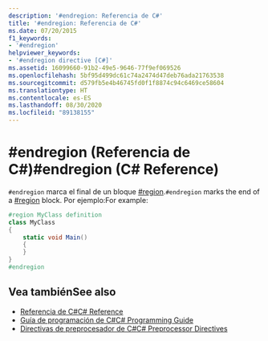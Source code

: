 ```yaml
---
description: '#endregion: Referencia de C#'
title: '#endregion: Referencia de C#'
ms.date: 07/20/2015
f1_keywords:
- '#endregion'
helpviewer_keywords:
- '#endregion directive [C#]'
ms.assetid: 16099660-91b2-49e5-9646-77f9ef069526
ms.openlocfilehash: 5bf95d499dc61c74a2474d47deb76ada21763538
ms.sourcegitcommit: d579fb5e4b46745fd0f1f8874c94c6469ce58604
ms.translationtype: HT
ms.contentlocale: es-ES
ms.lasthandoff: 08/30/2020
ms.locfileid: "89138155"
---
```

# <a name="endregion-c-reference"></a><span data-ttu-id="3fa22-103">#endregion (Referencia de C#)</span><span class="sxs-lookup"><span data-stu-id="3fa22-103">#endregion (C# Reference)</span></span>
<span data-ttu-id="3fa22-104">`#endregion` marca el final de un bloque [#region](./preprocessor-region.md).</span><span class="sxs-lookup"><span data-stu-id="3fa22-104">`#endregion` marks the end of a [#region](./preprocessor-region.md) block.</span></span> <span data-ttu-id="3fa22-105">Por ejemplo:</span><span class="sxs-lookup"><span data-stu-id="3fa22-105">For example:</span></span>  
  
```csharp
#region MyClass definition  
class MyClass
{  
    static void Main()
    {  
    }  
}  
#endregion  
```  
  
## <a name="see-also"></a><span data-ttu-id="3fa22-106">Vea también</span><span class="sxs-lookup"><span data-stu-id="3fa22-106">See also</span></span>

- [<span data-ttu-id="3fa22-107">Referencia de C#</span><span class="sxs-lookup"><span data-stu-id="3fa22-107">C# Reference</span></span>](../index.md)
- [<span data-ttu-id="3fa22-108">Guía de programación de C#</span><span class="sxs-lookup"><span data-stu-id="3fa22-108">C# Programming Guide</span></span>](../../programming-guide/index.md)
- [<span data-ttu-id="3fa22-109">Directivas de preprocesador de C#</span><span class="sxs-lookup"><span data-stu-id="3fa22-109">C# Preprocessor Directives</span></span>](./index.md)
